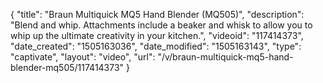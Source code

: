 {
    "title": "Braun Multiquick MQ5 Hand Blender (MQ505)",
    "description": "Blend and whip. Attachments include a beaker and whisk to allow you to whip up the ultimate creativity in your kitchen.",
    "videoid": "117414373",
    "date_created": "1505163036",
    "date_modified": "1505163143",
    "type": "captivate",
    "layout": "video",
    "url": "\/v\/braun-multiquick-mq5-hand-blender-mq505\/117414373"
}